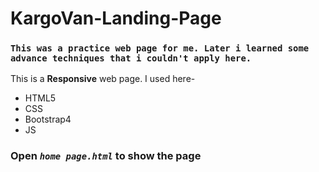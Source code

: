 # KargoVan-Landing-Page

### `This was a practice web page for me. Later i learned some advance techniques that i couldn't apply here.` ###

This is a **Responsive** web page. I used here-
- HTML5
- CSS
- Bootstrap4
- JS

### Open ***`home page.html`*** to show the page
